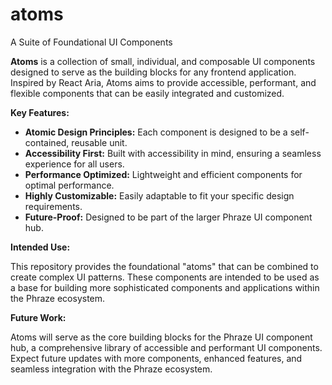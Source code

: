 # atoms
A Suite of Foundational UI Components

**Atoms** is a collection of small, individual, and composable UI components designed to serve as the building blocks for any frontend application. Inspired by React Aria, Atoms aims to provide accessible, performant, and flexible components that can be easily integrated and customized.

**Key Features:**

* **Atomic Design Principles:** Each component is designed to be a self-contained, reusable unit.
* **Accessibility First:** Built with accessibility in mind, ensuring a seamless experience for all users.
* **Performance Optimized:** Lightweight and efficient components for optimal performance.
* **Highly Customizable:** Easily adaptable to fit your specific design requirements.
* **Future-Proof:** Designed to be part of the larger Phraze UI component hub.

**Intended Use:**

This repository provides the foundational "atoms" that can be combined to create complex UI patterns. These components are intended to be used as a base for building more sophisticated components and applications within the Phraze ecosystem.

**Future Work:**

Atoms will serve as the core building blocks for the Phraze UI component hub, a comprehensive library of accessible and performant UI components. Expect future updates with more components, enhanced features, and seamless integration with the Phraze ecosystem.
